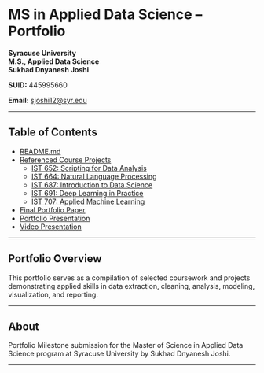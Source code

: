 # MS in Applied Data Science – Portfolio

**Syracuse University**  
**M.S., Applied Data Science**  
**Sukhad Dnyanesh Joshi**  

**SUID:** 445995660 

**Email:** sjoshi12@syr.edu  

---

## Table of Contents

- [README.md](#)
- [Referenced Course Projects](#referenced-course-projects)
  - [IST 652: Scripting for Data Analysis](#ist-652-scripting-for-data-analysis)
  - [IST 664: Natural Language Processing](#ist-664-natural-language-processing)
  - [IST 687: Introduction to Data Science](#ist-687-introduction-to-data-science)
  - [IST 691: Deep Learning in Practice](#ist-691-deep-learning-in-practice)
  - [IST 707: Applied Machine Learning](#ist-707-Applied-Machine-Learning)
- [Final Portfolio Paper](#paper) 
- [Portfolio Presentation](#portfolio-presentation)
- [Video Presentation](#video)

---

## Portfolio Overview

This portfolio serves as a compilation of selected coursework and projects demonstrating applied skills in data extraction, cleaning, analysis, modeling, visualization, and reporting. 

---

## About

Portfolio Milestone submission for the Master of Science in Applied Data Science program at Syracuse University by Sukhad Dnyanesh Joshi.

---


